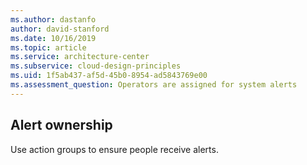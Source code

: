 ```yaml
---
ms.author: dastanfo
author: david-stanford
ms.date: 10/16/2019
ms.topic: article
ms.service: architecture-center
ms.subservice: cloud-design-principles
ms.uid: 1f5ab437-af5d-45b0-8954-ad5843769e00
ms.assessment_question: Operators are assigned for system alerts
---
```

## Alert ownership

Use action groups to ensure people receive alerts.
